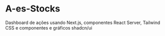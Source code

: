 # A-es-Stocks
Dashboard de ações usando Next.js, componentes React Server, Tailwind CSS e componentes e gráficos shadcn/ui
